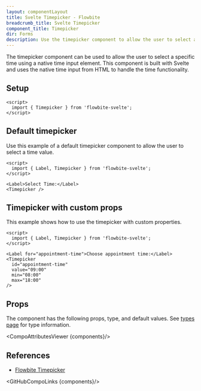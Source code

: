 ```yaml
---
layout: componentLayout
title: Svelte Timepicker - Flowbite
breadcrumb_title: Svelte Timepicker
component_title: Timepicker
dir: Forms
description: Use the timepicker component to allow the user to select a time using a native time input element including hours and minutes
---
```


<script>
  import { TableProp, TableDefaultRow, DocBadgeList, CompoAttributesViewer, GitHubCompoLinks, toKebabCase } from '../../utils'
  import { Badge, A } from '$lib'

  const components = 'Timepicker'
</script>

The timepicker component can be used to allow the user to select a specific time using a native time input element. This component is built with Svelte and uses the native time input from HTML to handle the time functionality.

## Setup

```svelte example hideOutput
<script>
  import { Timepicker } from 'flowbite-svelte';
</script>
```

## Default timepicker

Use this example of a default timepicker component to allow the user to select a time value.

```svelte example
<script>
  import { Label, Timepicker } from 'flowbite-svelte';
</script>

<Label>Select Time:</Label>
<Timepicker />
```

## Timepicker with custom props

This example shows how to use the timepicker with custom properties.

```svelte example
<script>
  import { Label, Timepicker } from 'flowbite-svelte';
</script>

<Label for="appointment-time">Choose appointment time:</Label>
<Timepicker
  id="appointment-time"
  value="09:00"
  min="08:00"
  max="18:00"
/>
```

## Props

The component has the following props, type, and default values. See [types page](/docs/pages/typescript) for type information.

<CompoAttributesViewer {components}/>

## References

- [Flowbite Timepicker](https://flowbite.com/docs/forms/timepicker/)

<GitHubCompoLinks {components}/>